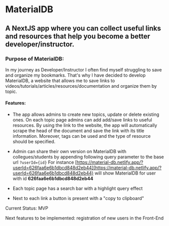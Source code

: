 # MaterialDB 
## A NextJS app where you can collect useful links and resources that help you become a better developer/instructor.

### Purpose of MaterialDB:
In my journey as Developer/Instructor I often find myself struggling to save and organize my bookmarks. That's why I have decided to develop MaterialDB, a website that allows me to save links to videos/tutorials/articles/resources/documentation and organize them by topic. 

#### Features:
- The app allows admins to create new topics, update or delete existing ones. On each topic page admins can add add/save links to useful resources. By using the link to the website, the app will automatically scrape the head of the document and save the link with its title information. Moreover, tags can be used and the type of resource should be specified.
 
- Admin can share their own version on MaterialDB with collegues/students by appending following query parameter to the base url ```?userId={id}```
For instance [https://material-db.netlify.app/?userId=626faa6e6b1dbcd848d2eb44](https://material-db.netlify.app/?userId=626faa6e6b1dbcd848d2eb44) will show MaterialDB for user with id **626faa6e6b1dbcd848d2eb44**

- Each topic page has a search bar with a highlight query effect

- Next to each link a button is present with a "copy to clipboard"

Current Status: MVP

Next features to be implemented: registration of new users in the Front-End
